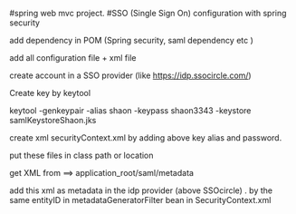 #spring web mvc project.
#SSO (Single Sign On) configuration with spring security

add dependency in POM (Spring security, saml dependency etc ) 

add all configuration file + xml file

create account in a SSO provider (like https://idp.ssocircle.com/) 

Create key by keytool

keytool -genkeypair -alias shaon -keypass shaon3343 -keystore samlKeystoreShaon.jks

create xml  securityContext.xml by adding above key alias and password.

put these files in class path or location

get XML from ==> application_root/saml/metadata

add this xml as metadata in the idp provider (above SSOcircle) .
by the same entityID in metadataGeneratorFilter bean in SecurityContext.xml
